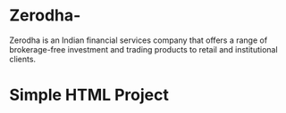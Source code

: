 # Zerodha-
 Zerodha is an Indian financial services company that offers a range of brokerage-free investment and trading products to retail and institutional clients.

 # Simple HTML Project
 
